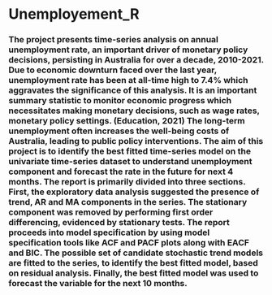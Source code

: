# Unemployement_R
###  The project presents time-series analysis on annual unemployment rate, an important driver of monetary policy decisions, persisting in Australia for over a decade, 2010-2021. Due to economic downturn faced over the last year, unemployment rate has been at all-time high to 7.4% which aggravates the significance of this analysis. It is an important summary statistic to monitor economic progress which necessitates making monetary decisions, such as wage rates, monetary policy settings. (Education, 2021) The long-term unemployment often increases the well-being costs of Australia, leading to public policy interventions. The aim of this project is to identify the best fitted time-series model on the univariate time-series dataset to understand unemployment component and forecast the rate in the future for next 4 months. The report is primarily divided into three sections. First, the exploratory data analysis suggested the presence of trend, AR and MA components in the series. The stationary component was removed by performing first order differencing, evidenced by stationary tests. The report proceeds into model specification by using model specification tools like ACF and PACF plots along with EACF and BIC. The possible set of candidate stochastic trend models are fitted to the series, to identify the best fitted model, based on residual analysis. Finally, the best fitted model was used to forecast the variable for the next 10 months.
